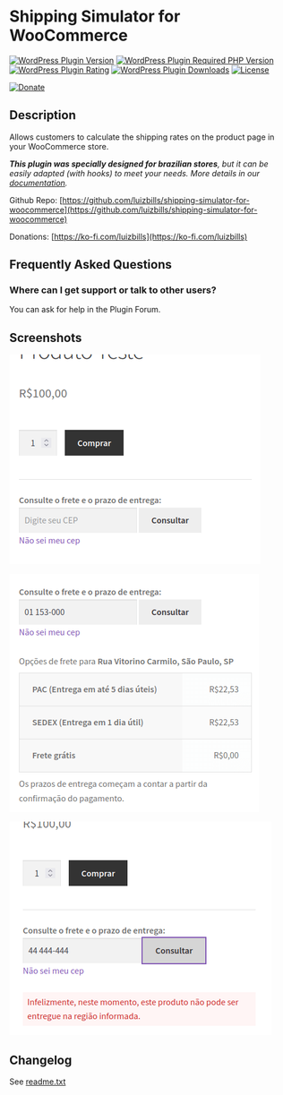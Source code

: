 # Shipping Simulator for WooCommerce

[![WordPress Plugin Version](https://img.shields.io/wordpress/plugin/v/shipping-simulator-for-woocommerce?label=Plugin%20Version&logo=wordpress&style=flat-square)](https://wordpress.org/plugins/shipping-simulator-for-woocommerce/)
[![WordPress Plugin Required PHP Version](https://img.shields.io/wordpress/plugin/required-php/shipping-simulator-for-woocommerce?label=PHP%20Required&logo=php&logoColor=white&style=flat-square)](https://wordpress.org/plugins/shipping-simulator-for-woocommerce/)
[![WordPress Plugin Rating](https://img.shields.io/wordpress/plugin/stars/shipping-simulator-for-woocommerce?label=Plugin%20Rating&logo=wordpress&style=flat-square)](https://wordpress.org/support/plugin/shipping-simulator-for-woocommerce/reviews/)
[![WordPress Plugin Downloads](https://img.shields.io/wordpress/plugin/dt/shipping-simulator-for-woocommerce.svg?label=Downloads&logo=wordpress&style=flat-square)](https://wordpress.org/plugins/shipping-simulator-for-woocommerce/advanced/)
[![License](https://img.shields.io/badge/LICENSE-GPLv3-blue?style=flat-square)](https://wordpress.org/plugins/shipping-simulator-for-woocommerce/)

[![Donate](https://img.shields.io/badge/DONATE-Ko--fi-ff5f5f?style=social&logo=ko-fi)](https://ko-fi.com/luizbills)

## Description

Allows customers to calculate the shipping rates on the product page in your WooCommerce store.

***This plugin was specially designed for brazilian stores**, but it can be easily adapted (with hooks) to meet your needs. More details in our [documentation](https://github.com/luizbills/shipping-simulator-for-woocommerce/docs/README.md).*

Github Repo: [https://github.com/luizbills/shipping-simulator-for-woocommerce](https://github.com/luizbills/shipping-simulator-for-woocommerce)

Donations: [https://ko-fi.com/luizbills](https://ko-fi.com/luizbills)

## Frequently Asked Questions

### Where can I get support or talk to other users?

You can ask for help in the Plugin Forum.

## Screenshots

![Shipping simulator in a product page (in portuguese)](/.wp-org/screenshot-1.png)

![Shipping simulator with results (in portuguese)](/.wp-org/screenshot-2.png)

![Shipping simulator without results (in portuguese)](/.wp-org/screenshot-3.png)

## Changelog

See [readme.txt](/readme.txt)
